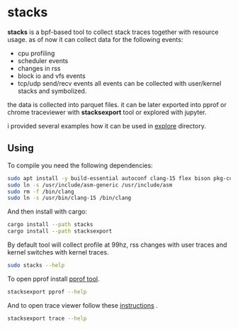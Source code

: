 # stacks

**stacks** is a bpf-based tool to collect stack traces together with resource usage.
as of now it can collect data for the following events:
- cpu profiling
- scheduler events
- changes in rss
- block io and vfs events
- tcp/udp send/recv events
all events can be collected with user/kernel stacks and symbolized.

the data is collected into parquet files. it can be later exported into
pprof or chrome traceviewer with **stacksexport** tool or explored with jupyter.

i provided several examples how it can be used in [explore](./explore) directory.

## Using

To compile you need the following dependencies:

```sh
sudo apt install -y build-essential autoconf clang-15 flex bison pkg-config autopoint
sudo ln -s /usr/include/asm-generic /usr/include/asm
sudo rm -f /bin/clang
sudo ln -s /usr/bin/clang-15 /bin/clang
```

And then install with cargo:

```sh
cargo install --path stacks
cargo install --path stacksexport
```

By default tool will collect profile at 99hz, rss changes with user traces and kernel switches with kernel traces.
```sh
sudo stacks --help
```

To open pprof install [pprof tool](https://github.com/google/pprof).
```sh
stacksexport pprof --help
```

And to open trace viewer follow these [instructions](https://chromium.googlesource.com/catapult/+/refs/heads/main/tracing/README.md) .
```sh
stacksexport trace --help
```
